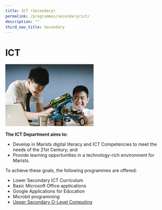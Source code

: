 ```yaml
---
title: ICT (Secondary)
permalink: /programmes/secondary/ict/
description: ""
third_nav_title: Secondary
---
```


# ICT


<img src="/images/ICT/Secondary/_D1R7060.jpg"  
     style="width:55%">



**The ICT Department aims to:**  
*   Develop in Marists digital literacy and ICT Competencies to meet the needs of the 21st Century; and 
*   Provide learning opportunities in a technology-rich environment for Marists.

  

To achieve these goals, the following programmes are offered:

*   Lower Secondary ICT Curriculum
*   Basic Microsoft Office applications
*   Google Applications for Education
*   Microbit programming
*   [Upper Secondary O-Level Computing](https://staging.d2r0kwuamjw0vo.amplifyapp.com/programmes/secondary/academic-programme/computing/)